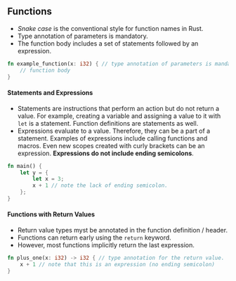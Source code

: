 ## Functions
- *Snake case* is the conventional style for function names in Rust.
- Type annotation of parameters is mandatory.
- The function body includes a set of statements followed by an expression.
```rust
fn example_function(x: i32) { // type annotation of parameters is mandatory.
	// function body
}
```

#### Statements and Expressions
- Statements are instructions that perform an action but do not return a value. For example, creating a variable and assigning a value to it with `let` is a statement. Function definitions are statements as well.
- Expressions evaluate to a value. Therefore, they can be a part of a statement. Examples of expressions include calling functions and macros. Even new scopes created with curly brackets can be an expression. **Expressions do not include ending semicolons**.
```rust
fn main() {
	let y = {
		let x = 3;
		x + 1 // note the lack of ending semicolon.
	};
}
```

#### Functions with Return Values
- Return value types myst be annotated in the function definition / header.
- Functions can return early using the `return` keyword.
- However, most functions implicitly return the last expression.
```rust
fn plus_one(x: i32) -> i32 { // type annotation for the return value.
	x + 1 // note that this is an expression (no ending semicolon)
}
```